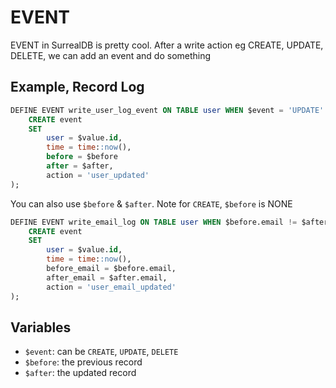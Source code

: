 # EVENT

EVENT in SurrealDB is pretty cool. After a write action eg CREATE, UPDATE, DELETE, we can add an event and do
something

## Example, Record Log

```sql
DEFINE EVENT write_user_log_event ON TABLE user WHEN $event = 'UPDATE' THEN (
	CREATE event 
    SET
        user = $value.id, 
        time = time::now(), 
        before = $before
        after = $after, 
        action = 'user_updated'
);
```

You can also use `$before` & `$after`. Note for `CREATE`, `$before` is NONE

```sql
DEFINE EVENT write_email_log ON TABLE user WHEN $before.email != $after.email THEN (
	CREATE event 
    SET
        user = $value.id, 
        time = time::now(), 
        before_email = $before.email,
        after_email = $after.email, 
        action = 'user_email_updated'
);
```

## Variables

- `$event`: can be `CREATE`, `UPDATE`, `DELETE`
- `$before`: the previous record
- `$after`: the updated record